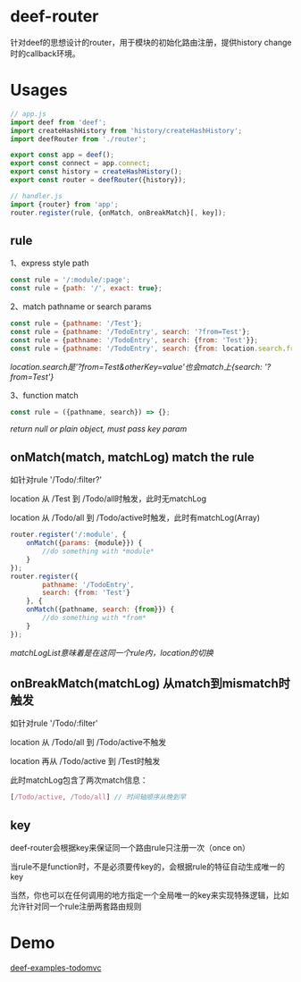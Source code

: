 # deef-router
针对deef的思想设计的router，用于模块的初始化路由注册，提供history change时的callback环境。


# Usages
```js
// app.js
import deef from 'deef';
import createHashHistory from 'history/createHashHistory';
import deefRouter from './router';

export const app = deef();
export const connect = app.connect;
export const history = createHashHistory();
export const router = deefRouter({history});

// handler.js
import {router} from 'app';
router.register(rule, {onMatch, onBreakMatch}[, key]);
```


## rule
1、express style path
```js
const rule = '/:module/:page';
const rule = {path: '/', exact: true};
```

2、match pathname or search params
```js
const rule = {pathname: '/Test'};
const rule = {pathname: '/TodoEntry', search: '?from=Test'};
const rule = {pathname: '/TodoEntry', search: {from: 'Test'}};
const rule = {pathname: '/TodoEntry', search: {from: location.search.from => {}}};
```
*location.search是'?from=Test&otherKey=value'也会match上{search: '?from=Test'}*

3、function match
```js
const rule = ({pathname, search}) => {};
```
*return null or plain object, must pass key param*


## onMatch(match, matchLog) match the rule
如针对rule '/Todo/:filter?'

location 从 /Test 到 /Todo/all时触发，此时无matchLog

location 从 /Todo/all 到 /Todo/active时触发，此时有matchLog(Array)
```js
router.register('/:module', {
    onMatch({params: {module}}) {
        //do something with *module*
    }
});
router.register({
        pathname: '/TodoEntry',
        search: {from: 'Test'}
    }, {
    onMatch({pathname, search: {from}}) {
        //do something with *from*
    }
});
```
*matchLogList意味着是在这同一个rule内，location的切换*

## onBreakMatch(matchLog) 从match到mismatch时触发
如针对rule '/Todo/:filter'

location 从 /Todo/all 到 /Todo/active不触发

location 再从 /Todo/active 到 /Test时触发

此时matchLog包含了两次match信息：
```js
[/Todo/active, /Todo/all] // 时间轴顺序从晚到早
```


## key
deef-router会根据key来保证同一个路由rule只注册一次（once on）

当rule不是function时，不是必须要传key的，会根据rule的特征自动生成唯一的key

当然，你也可以在任何调用的地方指定一个全局唯一的key来实现特殊逻辑，比如允许针对同一个rule注册两套路由规则

# Demo
[deef-examples-todomvc](https://github.com/homkai/deef/tree/master/examples/todomvc/)